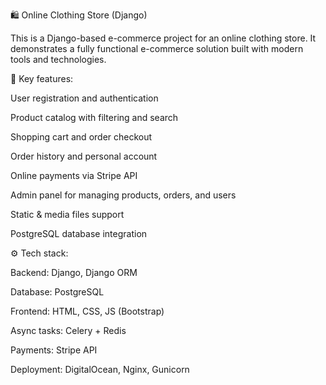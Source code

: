 🛍 Online Clothing Store (Django)

This is a Django-based e-commerce project for an online clothing store.
It demonstrates a fully functional e-commerce solution built with modern tools and technologies.

🔑 Key features:

User registration and authentication

Product catalog with filtering and search

Shopping cart and order checkout

Order history and personal account

Online payments via Stripe API

Admin panel for managing products, orders, and users

Static & media files support

PostgreSQL database integration

⚙️ Tech stack:

Backend: Django, Django ORM

Database: PostgreSQL

Frontend: HTML, CSS, JS (Bootstrap)

Async tasks: Celery + Redis

Payments: Stripe API

Deployment: DigitalOcean, Nginx, Gunicorn
